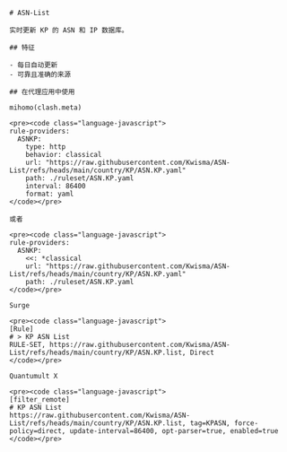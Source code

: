 
    # ASN-List
    
    实时更新 KP 的 ASN 和 IP 数据库。
    
    ## 特征
    
    - 每日自动更新
    - 可靠且准确的来源
    
    ## 在代理应用中使用
    
    mihomo(clash.meta)
   
    <pre><code class="language-javascript">
    rule-providers:
      ASNKP:
        type: http
        behavior: classical
        url: "https://raw.githubusercontent.com/Kwisma/ASN-List/refs/heads/main/country/KP/ASN.KP.yaml"
        path: ./ruleset/ASN.KP.yaml
        interval: 86400
        format: yaml
    </code></pre>

    或者

    <pre><code class="language-javascript">
    rule-providers:
      ASNKP:
        <<: *classical
        url: "https://raw.githubusercontent.com/Kwisma/ASN-List/refs/heads/main/country/KP/ASN.KP.yaml"
        path: ./ruleset/ASN.KP.yaml
    </code></pre>
    
    Surge
    
    <pre><code class="language-javascript">
    [Rule]
    # > KP ASN List
    RULE-SET, https://raw.githubusercontent.com/Kwisma/ASN-List/refs/heads/main/country/KP/ASN.KP.list, Direct
    </code></pre>
    
    Quantumult X
    
    <pre><code class="language-javascript">
    [filter_remote]
    # KP ASN List
    https://raw.githubusercontent.com/Kwisma/ASN-List/refs/heads/main/country/KP/ASN.KP.list, tag=KPASN, force-policy=direct, update-interval=86400, opt-parser=true, enabled=true
    </code></pre>
    